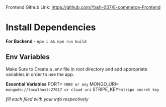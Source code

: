 ﻿Frontend Github Link: https://github.com/Yash-007/E-commerce-Frontend
# Install Dependencies

**For Backend**  -  `npm i && npm run build`

## Env Variables

Make Sure to Create a .env file in root directory and add appropriate variables in order to use the app.

**Essential Variables**  PORT=  `4000 or any`  MONGO_URI=  `mongodb://localhost:27017 or cloud uri`  STRIPE_KEY=`stripe secret key` 

_fill each filed with your info respectively_

